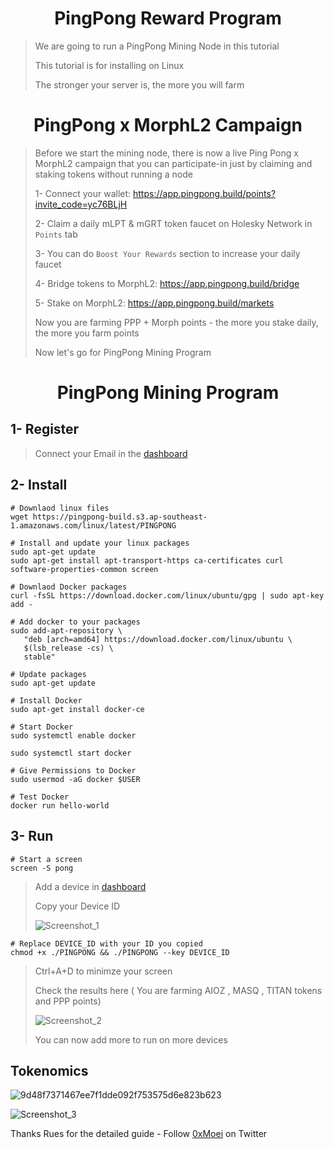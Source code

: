 <h1 align="center"> PingPong Reward Program </h1>

> We are going to run a PingPong Mining Node in this tutorial
>
> This tutorial is for installing on Linux
>
> The stronger your server is, the more you will farm

<h1 align="center"> PingPong x MorphL2 Campaign </h1>

> Before we start the mining node, there is now a live Ping Pong x MorphL2 campaign that you can participate-in just by claiming and staking tokens without running a node
>
> 1- Connect your wallet: https://app.pingpong.build/points?invite_code=yc76BLjH
>
> 2- Claim a daily mLPT & mGRT token faucet on Holesky Network in `Points` tab
>
> 3- You can do `Boost Your Rewards` section to increase your daily faucet
>
> 4- Bridge tokens to MorphL2: https://app.pingpong.build/bridge
>
> 5- Stake on MorphL2: https://app.pingpong.build/markets
>
> Now you are farming PPP + Morph points - the more you stake daily, the more you farm points
>
> Now let's go for PingPong Mining Program

<h1 align="center"> PingPong Mining Program </h1>

## 1- Register
> Connect your Email in the [dashboard](https://harvester.pingpong.build/)

## 2- Install
```console
# Downlaod linux files
wget https://pingpong-build.s3.ap-southeast-1.amazonaws.com/linux/latest/PINGPONG
```

```console
# Install and update your linux packages
sudo apt-get update
sudo apt-get install apt-transport-https ca-certificates curl software-properties-common screen

# Downlaod Docker packages
curl -fsSL https://download.docker.com/linux/ubuntu/gpg | sudo apt-key add -

# Add docker to your packages
sudo add-apt-repository \
   "deb [arch=amd64] https://download.docker.com/linux/ubuntu \
   $(lsb_release -cs) \
   stable"

# Update packages
sudo apt-get update

# Install Docker
sudo apt-get install docker-ce

# Start Docker
sudo systemctl enable docker

sudo systemctl start docker

# Give Permissions to Docker
sudo usermod -aG docker $USER

# Test Docker
docker run hello-world
```

## 3- Run
```console
# Start a screen
screen -S pong
```

> Add a device in [dashboard](https://harvester.pingpong.build/devices)
>
> Copy your Device ID
>
> ![Screenshot_1](https://github.com/0xmoei/pingpong-mining/assets/90371338/1b8a0269-8cf9-4eec-bab7-66744a933ffb)


```console
# Replace DEVICE_ID with your ID you copied
chmod +x ./PINGPONG && ./PINGPONG --key DEVICE_ID
```

> Ctrl+A+D to minimze your screen
>
> Check the results here ( You are farming AIOZ , MASQ , TITAN tokens and PPP points)
>
> ![Screenshot_2](https://github.com/0xmoei/pingpong-mining/assets/90371338/0d1a0882-4063-4f5a-b27d-d8bb8d07fe4b)
>
>  You can now add more to run on more devices
>
## Tokenomics
![9d48f7371467ee7f1dde092f753575d6e823b623](https://github.com/0xmoei/pingpong-mining/assets/90371338/89053f18-368c-4d5f-b4c1-e53f274be08f)

![Screenshot_3](https://github.com/0xmoei/pingpong-mining/assets/90371338/b00abff6-a794-4176-838b-fb23e8b41d95)

Thanks Rues for the detailed guide - Follow [0xMoei](https://x.com/0xMoei) on Twitter

